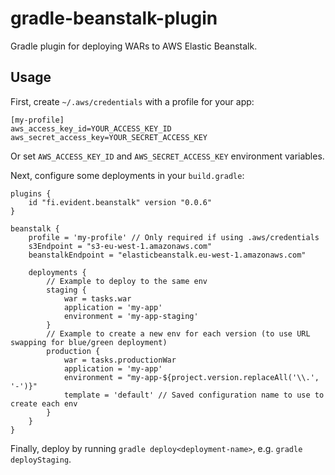 # gradle-beanstalk-plugin

Gradle plugin for deploying WARs to AWS Elastic Beanstalk.

## Usage

First, create `~/.aws/credentials` with a profile for your app:

    [my-profile]
    aws_access_key_id=YOUR_ACCESS_KEY_ID
    aws_secret_access_key=YOUR_SECRET_ACCESS_KEY

Or set `AWS_ACCESS_KEY_ID` and `AWS_SECRET_ACCESS_KEY` environment variables.

Next, configure some deployments in your `build.gradle`:

    plugins {
        id "fi.evident.beanstalk" version "0.0.6"
    }

    beanstalk {
        profile = 'my-profile' // Only required if using .aws/credentials
        s3Endpoint = "s3-eu-west-1.amazonaws.com"
        beanstalkEndpoint = "elasticbeanstalk.eu-west-1.amazonaws.com"
    
        deployments {
            // Example to deploy to the same env
            staging {
                war = tasks.war
                application = 'my-app'
                environment = 'my-app-staging'
            }
            // Example to create a new env for each version (to use URL swapping for blue/green deployment)
            production {
                war = tasks.productionWar
                application = 'my-app'
                environment = "my-app-${project.version.replaceAll('\\.', '-')}"
                template = 'default' // Saved configuration name to use to create each env
            }
        }
    }

Finally, deploy by running `gradle deploy<deployment-name>`, e.g. `gradle deployStaging`.
